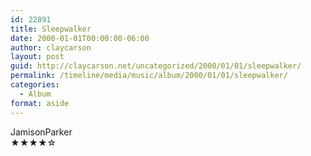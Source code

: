```yaml
---
id: 22891
title: Sleepwalker
date: 2000-01-01T00:00:00-06:00
author: claycarson
layout: post
guid: http://claycarson.net/uncategorized/2000/01/01/sleepwalker/
permalink: /timeline/media/music/album/2000/01/01/sleepwalker/
categories:
  - Album
format: aside
---
```

<div class="media-details"></div>

<div class="media-creator">JamisonParker</div>

<div class="media-rating">★★★★☆</div>